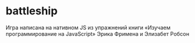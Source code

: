 # battleship
Игра написана на нативном JS из упражнений книги «Изучаем программирование на JavaScript» Эрика Фримена и Элизабет Робсон

